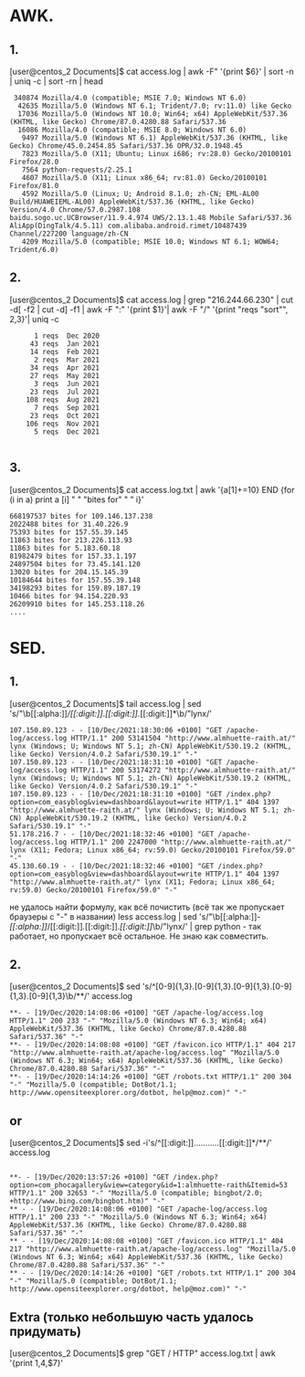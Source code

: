 # AWK.

## 1.
[user@centos_2 Documents]$  cat access.log | awk -F\" '{print $6}' | sort -n | uniq -c | sort -rn | head

```
 340874 Mozilla/4.0 (compatible; MSIE 7.0; Windows NT 6.0)
  42635 Mozilla/5.0 (Windows NT 6.1; Trident/7.0; rv:11.0) like Gecko
  17036 Mozilla/5.0 (Windows NT 10.0; Win64; x64) AppleWebKit/537.36 (KHTML, like Gecko) Chrome/87.0.4280.88 Safari/537.36
  16086 Mozilla/4.0 (compatible; MSIE 8.0; Windows NT 6.0)
   9497 Mozilla/5.0 (Windows NT 6.1) AppleWebKit/537.36 (KHTML, like Gecko) Chrome/45.0.2454.85 Safari/537.36 OPR/32.0.1948.45
   7823 Mozilla/5.0 (X11; Ubuntu; Linux i686; rv:28.0) Gecko/20100101 Firefox/28.0
   7564 python-requests/2.25.1
   4607 Mozilla/5.0 (X11; Linux x86_64; rv:81.0) Gecko/20100101 Firefox/81.0
   4592 Mozilla/5.0 (Linux; U; Android 8.1.0; zh-CN; EML-AL00 Build/HUAWEIEML-AL00) AppleWebKit/537.36 (KHTML, like Gecko) Version/4.0 Chrome/57.0.2987.108               baidu.sogo.uc.UCBrowser/11.9.4.974 UWS/2.13.1.48 Mobile Safari/537.36 AliApp(DingTalk/4.5.11) com.alibaba.android.rimet/10487439 Channel/227200 language/zh-CN
   4209 Mozilla/5.0 (compatible; MSIE 10.0; Windows NT 6.1; WOW64; Trident/6.0)

```

## 2. 
[user@centos_2 Documents]$ cat access.log | grep "216.244.66.230" | cut -d[ -f2 | cut -d] -f1 | awk -F ":" '{print $1}'| awk -F "/" '{print "reqs "sort"", $2,$3}'|  uniq -c

```
      1 reqs  Dec 2020
     43 reqs  Jan 2021
     14 reqs  Feb 2021
      2 reqs  Mar 2021
     34 reqs  Apr 2021
     27 reqs  May 2021
      3 reqs  Jun 2021
     23 reqs  Jul 2021
    108 reqs  Aug 2021
      7 reqs  Sep 2021
     23 reqs  Oct 2021
    106 reqs  Nov 2021
      5 reqs  Dec 2021


```      
## 3. 
[user@centos_2 Documents]$ cat access.log.txt | awk '{a[$1]+=$10} END {for (i in a) print a [i] " " "bites for" " "  i}'

```
668197537 bites for 109.146.137.238
2022488 bites for 31.40.226.9
75393 bites for 157.55.39.145
11863 bites for 213.226.113.93
11863 bites for 5.183.60.18
81982479 bites for 157.33.1.197
24897504 bites for 73.45.141.120
13020 bites for 204.15.145.39
10184644 bites for 157.55.39.148
34198293 bites for 159.89.187.19
10466 bites for 94.154.220.93
26209910 bites for 145.253.118.26
....
``` 
# SED.

## 1.
[user@centos_2 Documents]$ tail access.log | sed 's/"\b[[:alpha:]]*\/[[:digit:]]*.*[[:digit:]].*[[:digit:]]*\b/"lynx/'

```
107.150.89.123 - - [10/Dec/2021:18:30:06 +0100] "GET /apache-log/access.log HTTP/1.1" 200 53141504 "http://www.almhuette-raith.at/" lynx (Windows; U; Windows NT 5.1; zh-CN) AppleWebKit/530.19.2 (KHTML, like Gecko) Version/4.0.2 Safari/530.19.1" "-"
107.150.89.123 - - [10/Dec/2021:18:31:10 +0100] "GET /apache-log/access.log HTTP/1.1" 200 53174272 "http://www.almhuette-raith.at/" lynx (Windows; U; Windows NT 5.1; zh-CN) AppleWebKit/530.19.2 (KHTML, like Gecko) Version/4.0.2 Safari/530.19.1" "-"
107.150.89.123 - - [10/Dec/2021:18:31:10 +0100] "GET /index.php?option=com_easyblog&view=dashboard&layout=write HTTP/1.1" 404 1397 "http://www.almhuette-raith.at/" lynx (Windows; U; Windows NT 5.1; zh-CN) AppleWebKit/530.19.2 (KHTML, like Gecko) Version/4.0.2 Safari/530.19.1" "-"
51.178.216.7 - - [10/Dec/2021:18:32:46 +0100] "GET /apache-log/access.log HTTP/1.1" 200 2247000 "http://www.almhuette-raith.at/" lynx (X11; Fedora; Linux x86_64; rv:59.0) Gecko/20100101 Firefox/59.0" "-"
45.130.60.19 - - [10/Dec/2021:18:32:46 +0100] "GET /index.php?option=com_easyblog&view=dashboard&layout=write HTTP/1.1" 404 1397 "http://www.almhuette-raith.at/" lynx (X11; Fedora; Linux x86_64; rv:59.0) Gecko/20100101 Firefox/59.0" "-"

```

не удалось найти формулу, как всё почистить (всё так же пропускает браузеры с "-" в названии)
less access.log | sed 's/"\b[[:alpha:]]*\-[[:alpha:]]*\/[[:digit:]]*.*[[:digit:]].*[[:digit:]]*\b/"lynx/'  | grep python  - так работает, но пропускает всё остальное. Не знаю как совместить.


## 2.
[user@centos_2 Documents]$ sed 's/^[0-9]\{1,3\}.[0-9]\{1,3\}.[0-9]\{1,3\}.[0-9]\{1,3\}.[0-9]\{1,3\}\b/**/' access.log

```**- - [19/Dec/2020:13:57:26 +0100] "GET /index.php?option=com_phocagallery&view=category&id=1:almhuette-raith&Itemid=53 HTTP/1.1" 200 32653 "-" "Mozilla/5.0 (compatible; bingbot/2.0; +http://www.bing.com/bingbot.htm)" "-"
**- - [19/Dec/2020:14:08:06 +0100] "GET /apache-log/access.log HTTP/1.1" 200 233 "-" "Mozilla/5.0 (Windows NT 6.3; Win64; x64) AppleWebKit/537.36 (KHTML, like Gecko) Chrome/87.0.4280.88 Safari/537.36" "-"
**- - [19/Dec/2020:14:08:08 +0100] "GET /favicon.ico HTTP/1.1" 404 217 "http://www.almhuette-raith.at/apache-log/access.log" "Mozilla/5.0 (Windows NT 6.3; Win64; x64) AppleWebKit/537.36 (KHTML, like Gecko) Chrome/87.0.4280.88 Safari/537.36" "-"
**- - [19/Dec/2020:14:14:26 +0100] "GET /robots.txt HTTP/1.1" 200 304 "-" "Mozilla/5.0 (compatible; DotBot/1.1; http://www.opensiteexplorer.org/dotbot, help@moz.com)" "-"

```
## or 

[user@centos_2 Documents]$ sed -i's/^[[:digit:]]...........[[:digit:]]*/**/'  access.log

```

**- - [19/Dec/2020:13:57:26 +0100] "GET /index.php?option=com_phocagallery&view=category&id=1:almhuette-raith&Itemid=53 HTTP/1.1" 200 32653 "-" "Mozilla/5.0 (compatible; bingbot/2.0; +http://www.bing.com/bingbot.htm)" "-"
** - - [19/Dec/2020:14:08:06 +0100] "GET /apache-log/access.log HTTP/1.1" 200 233 "-" "Mozilla/5.0 (Windows NT 6.3; Win64; x64) AppleWebKit/537.36 (KHTML, like Gecko) Chrome/87.0.4280.88 Safari/537.36" "-"
** - - [19/Dec/2020:14:08:08 +0100] "GET /favicon.ico HTTP/1.1" 404 217 "http://www.almhuette-raith.at/apache-log/access.log" "Mozilla/5.0 (Windows NT 6.3; Win64; x64) AppleWebKit/537.36 (KHTML, like Gecko) Chrome/87.0.4280.88 Safari/537.36" "-"
** - - [19/Dec/2020:14:14:26 +0100] "GET /robots.txt HTTP/1.1" 200 304 "-" "Mozilla/5.0 (compatible; DotBot/1.1; http://www.opensiteexplorer.org/dotbot, help@moz.com)" "-"

```

## Extra (только небольшую часть удалось придумать)

[user@centos_2 Documents]$ grep  "GET / HTTP" access.log.txt | awk '{print $1,$4,$7}'
